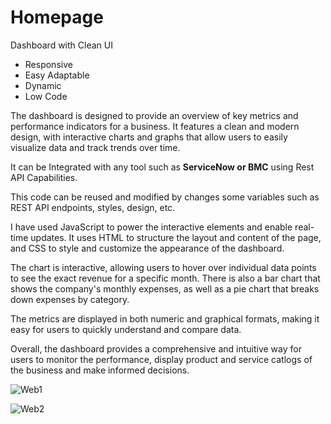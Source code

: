 # Homepage
 Dashboard with Clean UI
 - Responsive
 - Easy Adaptable
 - Dynamic
 - Low Code 

The dashboard is designed to provide an overview of key metrics and performance indicators for a business. It features a clean and modern design, with interactive charts and graphs that allow users to easily visualize data and track trends over time.

It can be Integrated with any tool such as **ServiceNow or BMC** using Rest API Capabilities.

This code can be reused and modified by changes some variables such as REST API endpoints, styles, design, etc.

I have used JavaScript to power the interactive elements and enable real-time updates. It uses HTML to structure the layout and content of the page, and CSS to style and customize the appearance of the dashboard.

The chart is interactive, allowing users to hover over individual data points to see the exact revenue for a specific month. There is also a bar chart that shows the company's monthly expenses, as well as a pie chart that breaks down expenses by category.

The metrics are displayed in both numeric and graphical formats, making it easy for users to quickly understand and compare data.

Overall, the dashboard provides a comprehensive and intuitive way for users to monitor the performance, display product and service catlogs of the business and make informed decisions.

 
![Web1](https://user-images.githubusercontent.com/65025208/139520478-b2e15d50-8ed1-4e97-adf4-e5d02744bf24.png)

![Web2](https://user-images.githubusercontent.com/65025208/139520484-d04478e6-bab9-4993-ba36-7fc1aacce76f.png)
